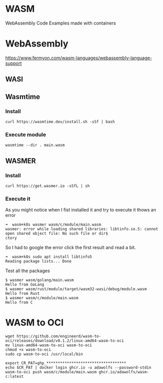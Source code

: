 # WASM

WebAssembly Code Examples made with containers


# WebAssembly
https://www.fermyon.com/wasm-languages/webassembly-language-support

## WASI

## Wasmtime

### Install
```
curl https://wasmtime.dev/install.sh -sSf | bash
```

### Execute module
```
wasmtime --dir . main.wasm
```
## WASMER
### Install
```
curl https://get.wasmer.io -sSfL | sh
```
### Execute it
As you might notice when I fist installed it and try to execute it thows an error
```
➜  wasm+k8s wasmer wasm/c/module/main.wasm            
wasmer: error while loading shared libraries: libtinfo.so.5: cannot open shared object file: No such file or dir$
ctory                                                                                           
```

So I had to google the error click the first result and read a bit.
```
➜  wasm+k8s sudo apt install libtinfo5 
Reading package lists... Done
```

Test all the packages
```
$ wasmer wasm/golang/main.wasm 
Hello from GoLang
$ wasmer wasm/rust/module/target/wasm32-wasi/debug/module.wasm 
Hello from Rust
$ wasmer wasm/c/module/main.wasm 
Hello from C
```

# WASM to OCI

```
wget https://github.com/engineerd/wasm-to-oci/releases/download/v0.1.2/linux-amd64-wasm-to-oci
mv linux-amd64-wasm-to-oci wasm-to-oci
chmod +x wasm-to-oci
sudo cp wasm-to-oci /usr/local/bin
```

```
export CR_PAT=ghp_***********************************
echo $CR_PAT | docker login ghcr.io -u adawolfs --password-stdin
wasm-to-oci push wasm/c/module/main.wasm ghcr.io/adawolfs/wasm-c:latest
```